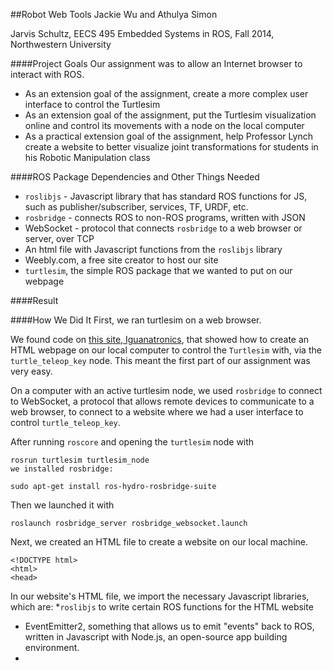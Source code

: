 ##Robot Web Tools
Jackie Wu and Athulya Simon

Jarvis Schultz, EECS 495 Embedded Systems in ROS, Fall 2014, Northwestern University



####Project Goals
Our assignment was to allow an Internet browser to interact with ROS.

* As an extension goal of the assignment, create a more complex user interface to control the Turtlesim
* As an extension goal of the assignment, put the Turtlesim visualization online and control its movements with a node on the local computer
* As a practical extension goal of the assignment, help Professor Lynch create a website to better visualize joint transformations for students in his Robotic Manipulation class

####ROS Package Dependencies and Other Things Needed
* `roslibjs` - Javascript library that has standard ROS functions for JS, such as publisher/subscriber, services, TF, URDF, etc.
* `rosbridge` - connects ROS to non-ROS programs, written with JSON
* WebSocket - protocol that connects `rosbridge` to a web browser or server, over TCP
* An html file with Javascript functions from the `roslibjs` library
* Weebly.com, a free site creator to host our site
* `turtlesim`, the simple ROS package that we wanted to put on our webpage

####Result

####How We Did It
First, we ran turtlesim on a web browser.

We found code on [this site, Iguanatronics](http://iguanatronics.com/igtron/?p=313), that showed how to create an HTML webpage on our local computer to control the `Turtlesim` with, via the `turtle_teleop_key` node. This meant the first part of our assignment was very easy. 

On a computer with an active turtlesim node, we used `rosbridge` to connect to WebSocket, a protocol that allows remote devices to communicate to a web browser, to connect to a website where we had a user interface to control `turtle_teleop_key`. 

After running `roscore` and opening the `turtlesim` node with
    
    rosrun turtlesim turtlesim_node
    we installed rosbridge:

    sudo apt-get install ros-hydro-rosbridge-suite
Then we launched it with

    roslaunch rosbridge_server rosbridge_websocket.launch
  
Next, we created an HTML file to create a website on our local machine.

    <!DOCTYPE html>
    <html>
    <head>
    
In our website's HTML file, we import the necessary Javascript libraries, which are:
*`roslibjs` to write certain ROS functions for the HTML website
* EventEmitter2, something that allows us to emit "events" back to ROS, written in Javascript with Node.js, an open-source app building environment.
* 
    <script type="text/javascript" src="http://cdn.robotwebtools.org/EventEmitter2/current/eventemitter2.min.js"></script>
    <script type="text/javascript" src="http://cdn.robotwebtools.org/roslibjs/current/roslib.min.js"></script>
    <script type="text/javascript" type="text/javascript">

Next, there is some documented code on connecting to `rosbridge`.
    
    // This function connects to the rosbridge server running on the local computer on port 9090
  var rbServer = new ROSLIB.Ros({
    url : 'ws://localhost:9090'
  });

  // This function is called upon the rosbridge connection event
  rbServer.on('connection', function() {
    // Write appropriate message to #feedback div when successfully connected to rosbridge
    var fbDiv = document.getElementById('feedback');
    fbDiv.innerHTML += "<p>Connected to websocket server.</p>";
  });

  // This function is called when there is an error attempting to connect to rosbridge
  rbServer.on('error', function(error) {
    // Write appropriate message to #feedback div upon error when attempting to connect to rosbridge
    var fbDiv = document.getElementById('feedback');
    fbDiv.innerHTML += "<p>Error connecting to websocket server.</p>";
  });

  // This function is called when the connection to rosbridge is closed
  rbServer.on('close', function() {
    // Write appropriate message to #feedback div upon closing connection to rosbridge
    var fbDiv = document.getElementById('feedback');
    fbDiv.innerHTML += "<p>Connection to websocket server closed.</p>";
  });
  


However, we also tried to:
1. Put the HTML webpage online
2. Do the extension assignments


####Insights

####Difficulties We Faced

####Mistakes We Found

####Useful Resources
* [`rosbridge page on ROS.org`](http://wiki.ros.org/rosbridge_suite)


